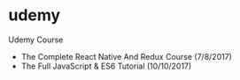 # udemy
Udemy Course

- The Complete React Native And Redux Course (7/8/2017)
- The Full JavaScript & ES6 Tutorial (10/10/2017)
